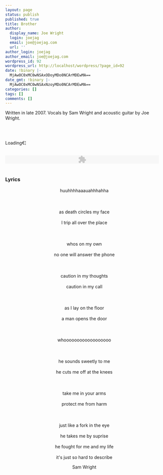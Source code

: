 ```yaml
---
layout: page
status: publish
published: true
title: Brother
author:
  display_name: Joe Wright
  login: joejag
  email: joe@joejag.com
  url: ''
author_login: joejag
author_email: joe@joejag.com
wordpress_id: 92
wordpress_url: http://localhost/wordpress/?page_id=92
date: !binary |-
  MjAwOC0xMC0wNSAxODoyMDo0NCArMDEwMA==
date_gmt: !binary |-
  MjAwOC0xMC0wNSAxNzoyMDo0NCArMDEwMA==
categories: []
tags: []
comments: []
---
```

<p><!-- raw html --></p>
<p>Written in late 2007.  Vocals by Sam Wright and acoustic guitar by Joe Wright.</p>
<p><script src='/j/jquery.cross-slide.js' type='text/javascript'></script><br />
<br /></p>
<style type="text/css">
  #test2 {<br />
    margin: 1em auto;<br />
    border: 2px solid #555;<br />
    width: 490px;<br />
    height: 400px;<br />
  }<br />
</style></p>
<p><script type='text/javascript' id='source-test2'>//< ![CDATA[<br />
$(function() {<br />
$('#test2').crossSlide({<br />
  sleep: 3,  //sec<br />
  fade: 1    //sec<br />
}, [<br />
  { src: '/i/brother/india1.jpg' },<br />
  { src: '/i/brother/india2.jpg' },<br />
  { src: '/i/brother/india3.jpg' },<br />
  { src: '/i/brother/dublin1.jpg' },<br />
  { src: '/i/brother/dublin2.jpg' },<br />
  { src: '/i/brother/dublin3.jpg' },<br />
  { src: '/i/brother/dublin4.jpg' },<br />
  { src: '/i/brother/dublin5.jpg' }<br />
]);<br />
});<br />
//]]></script></p>
<div id='test2'>Loading&euro;&brvbar;</div><br />
<script type='text/javascript' id='display-test2'><br />
  displaySource("test2");<br />
</script></p>
<p><embed type="application/x-shockwave-flash" src="http://www.google.com/reader/ui/3247397568-audio-player.swf?audioUrl=http://www.joejag.com/archive/Brother1.mp3"                width="490"                height="27" allowscriptaccess="never"                quality="best"                bgcolor="#ffffff"                wmode="window"               flashvars="playerMode=embedded" /><br />
<br /></p>
<h3>Lyrics</h3></p>
<div class="quote_box" style="text-align: center;">
huuhhhhaaauahhhahha<br />
<br / /><br />
<br / />as death circles my face<br />
<br / />I trip all over the place<br />
<br / /><br />
<br / />whos on my own<br />
<br / />no one will answer the phone<br />
<br / /><br />
<br / />caution in my thoughts<br />
<br / />caution in my call<br />
<br / /><br />
<br / />as I lay on the floor<br />
<br / />a man opens the door<br />
<br / /><br />
<br / />whoooooooooooooooooo<br />
<br / /><br />
<br / />he sounds sweetly to me<br />
<br / />he cuts me off at the knees<br />
<br / /><br />
<br / />take me in your arms<br />
<br / />protect me from harm<br />
<br / /><br />
<br / />just like a fork in the eye<br />
<br / />he takes me by suprise<br />
<br / />he fought for me and my life<br />
<br / />it's just so hard to describe</p>
<div class="quote_source">Sam Wright</div><br />
</div></p>
